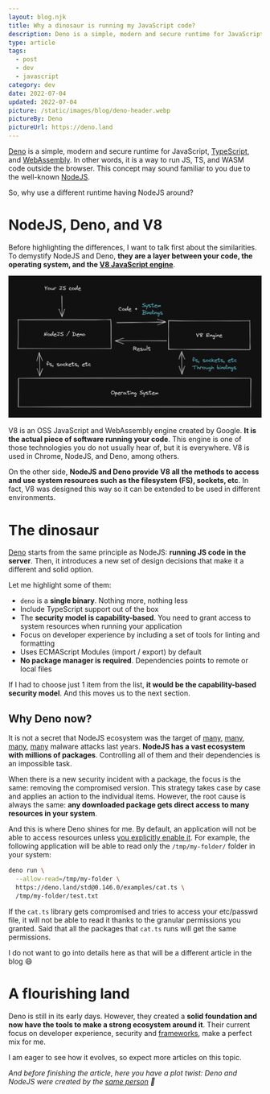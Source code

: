 ```yaml
---
layout: blog.njk
title: Why a dinosaur is running my JavaScript code?
description: Deno is a simple, modern and secure runtime for JavaScript. They created a solid foundation and now have the tools to make a strong ecosystem around it
type: article
tags:
  - post
  - dev
  - javascript
category: dev
date: 2022-07-04
updated: 2022-07-04
picture: /static/images/blog/deno-header.webp
pictureBy: Deno
pictureUrl: https://deno.land
---
```


[Deno](https://deno.land/) is a simple, modern and secure runtime for JavaScript, [TypeScript](https://www.typescriptlang.org/), and [WebAssembly](https://webassembly.org/). In other words, it is a way to run JS, TS, and WASM code outside the browser. This concept may sound familiar to you due to the well-known [NodeJS](https://nodejs.org/). 

So, why use a different runtime having NodeJS around?

# NodeJS, Deno, and V8

Before highlighting the differences, I want to talk first about the similarities. To demystify NodeJS and Deno, **they are a layer between your code, the operating system, and the [V8 JavaScript engine](https://v8.dev/)**.

![Deno and NodeJS diagram. It indicates how Deno and NodeJS provide system bindings to the V8 engine](/static/images/blog/deno-diagram.webp)

V8 is an OSS JavaScript and WebAssembly engine created by Google. **It is the actual piece of software running your code**. This engine is one of those technologies you do not usually hear of, but it is everywhere. V8 is used in Chrome, NodeJS, and Deno, among others.

On the other side, **NodeJS and Deno provide V8 all the methods to access and use system resources such as the filesystem (FS), sockets, etc**. In fact, V8 was designed this way so it can be extended to be used in different environments.

# The dinosaur

[Deno](https://deno.land/) starts from the same principle as NodeJS: **running JS code in the server**. Then, it introduces a new set of design decisions that make it a different and solid option. 

Let me highlight some of them:

- `deno` is a **single binary**. Nothing more, nothing less
- Include TypeScript support out of the box
- The **security model is capability-based**. You need to grant access to system resources when running your application
- Focus on developer experience by including a set of tools for linting and formatting
- Uses ECMAScript Modules (import / export) by default
- **No package manager is required**. Dependencies points to remote or local files

If I had to choose just 1 item from the list, **it would be the capability-based security model**. And this moves us to the next section.

## Why Deno now?

It is not a secret that NodeJS ecosystem was the target of [many](https://medium.com/checkmarx-security/new-protestware-found-lurking-in-highly-popular-npm-package-d46f8ba67e36), [many](https://www.theregister.com/2022/05/12/npm-attacks-code-white-jfrog/), [many](https://blog.npmjs.org/post/180565383195/details-about-the-event-stream-incident.html), [many](https://blog.npmjs.org/post/163723642530/crossenv-malware-on-the-npm-registry.html) malware attacks last years. **NodeJS has a vast ecosystem with millions of packages**. Controlling all of them and their dependencies is an impossible task.

When there is a new security incident with a package, the focus is the same: removing the compromised version. This strategy takes case by case and applies an action to the individual items. However, the root cause is always the same: **any downloaded package gets direct access to many resources in your system**.

And this is where Deno shines for me. By default, an application will not be able to access resources unless [you explicitly enable it](https://deno.land/manual/getting_started/permissions). For example, the following application will be able to read only the `/tmp/my-folder/` folder in your system:

```bash
deno run \
  --allow-read=/tmp/my-folder \
  https://deno.land/std@0.146.0/examples/cat.ts \
  /tmp/my-folder/test.txt
```

If the `cat.ts` library gets compromised and tries to access your etc/passwd file, it will not be able to read it thanks to the granular permissions you granted. Said that all the packages that `cat.ts` runs will get the same permissions. 

I do not want to go into details here as that will be a different article in the blog 😄

# A flourishing land

Deno is still in its early days. However, they created a **solid foundation and now have the tools to make a strong ecosystem around it**. Their current focus on developer experience, security and [frameworks](https://fresh.deno.dev/), make a perfect mix for me.

I am eager to see how it evolves, so expect more articles on this topic.

*And before finishing the article, here you have a plot twist: Deno and NodeJS were created by the [same person](https://en.wikipedia.org/wiki/Ryan_Dahl) 🤯*